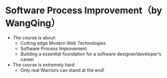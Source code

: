 # Software Process Improvement（by WangQing）

* The course is about:
	* Cutting edge Modern Web Technologies
	* Software Process Improvement 
	* Building a essential foundation for a software designer/developer’s career 
* The course is extremely hard
	* Only real Warriors can stand at the end!

